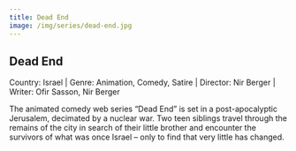```yaml
---
title: Dead End
image: /img/series/dead-end.jpg
---
```



## Dead End
Country: Israel | Genre: Animation, Comedy, Satire | 
Director: Nir Berger | Writer: Ofir Sasson, Nir Berger

The animated comedy web series “Dead End” is set in a post-apocalyptic Jerusalem, decimated by a nuclear war. Two teen siblings travel through the remains of the city in search of their little brother and encounter the survivors of what was once Israel – only to find that very little has changed.